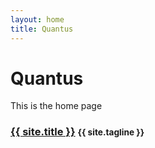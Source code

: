 ```yaml
---
layout: home
title: Quantus
---
```


<h1 class="home-header">Quantus</h1>

This is the home page

<h3 class="masthead-title">
  <a href="{{ site.baseurl }}/" title="Home">{{ site.title }}</a>
  <small>{{ site.tagline }}</small>
</h3>